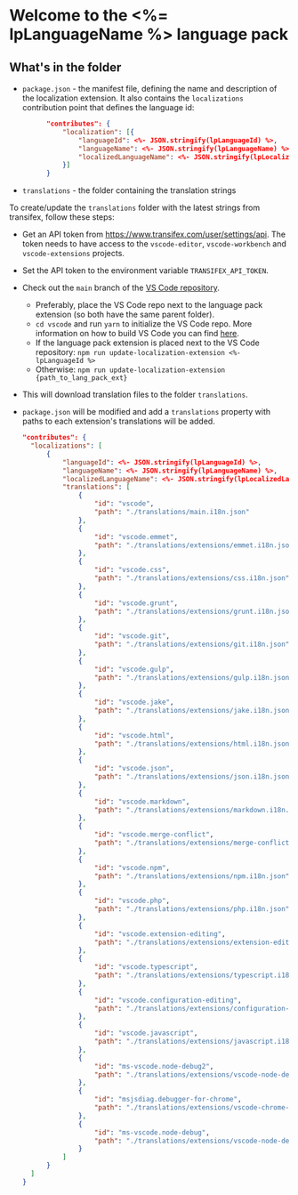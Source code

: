 # Welcome to the <%= lpLanguageName %> language pack

## What's in the folder

-   `package.json` - the manifest file, defining the name and description of the
    localization extension. It also contains the `localizations` contribution
    point that defines the language id:

    ```json
          "contributes": {
              "localization": [{
                  "languageId": <%- JSON.stringify(lpLanguageId) %>,
                  "languageName": <%- JSON.stringify(lpLanguageName) %>,
                  "localizedLanguageName": <%- JSON.stringify(lpLocalizedLanguageName) %>
              }]
          }
    ```

-   `translations` - the folder containing the translation strings

To create/update the `translations` folder with the latest strings from
transifex, follow these steps:

-   Get an API token from https://www.transifex.com/user/settings/api. The token
    needs to have access to the `vscode-editor`, `vscode-workbench` and
    `vscode-extensions` projects.
-   Set the API token to the environment variable `TRANSIFEX_API_TOKEN`.
-   Check out the `main` branch of the
    [VS Code repository](https://github.com/Microsoft/vscode).
    -   Preferably, place the VS Code repo next to the language pack extension
        (so both have the same parent folder).
    -   `cd vscode` and run `yarn` to initialize the VS Code repo. More
        information on how to build VS Code you can find
        [here](https://github.com/Microsoft/vscode/wiki/How-to-Contribute).
    -   If the language pack extension is placed next to the VS Code repository:
        `npm run update-localization-extension <%- lpLanguageId %>`
    -   Otherwise:
        `npm run update-localization-extension {path_to_lang_pack_ext}`
-   This will download translation files to the folder `translations`.
-   `package.json` will be modified and add a `translations` property with paths
    to each extension's translations will be added.

    ```json
    "contributes": {
      "localizations": [
          {
              "languageId": <%- JSON.stringify(lpLanguageId) %>,
              "languageName": <%- JSON.stringify(lpLanguageName) %>,
              "localizedLanguageName": <%- JSON.stringify(lpLocalizedLanguageName) %>,
              "translations": [
                  {
                      "id": "vscode",
                      "path": "./translations/main.i18n.json"
                  },
                  {
                      "id": "vscode.emmet",
                      "path": "./translations/extensions/emmet.i18n.json"
                  },
                  {
                      "id": "vscode.css",
                      "path": "./translations/extensions/css.i18n.json"
                  },
                  {
                      "id": "vscode.grunt",
                      "path": "./translations/extensions/grunt.i18n.json"
                  },
                  {
                      "id": "vscode.git",
                      "path": "./translations/extensions/git.i18n.json"
                  },
                  {
                      "id": "vscode.gulp",
                      "path": "./translations/extensions/gulp.i18n.json"
                  },
                  {
                      "id": "vscode.jake",
                      "path": "./translations/extensions/jake.i18n.json"
                  },
                  {
                      "id": "vscode.html",
                      "path": "./translations/extensions/html.i18n.json"
                  },
                  {
                      "id": "vscode.json",
                      "path": "./translations/extensions/json.i18n.json"
                  },
                  {
                      "id": "vscode.markdown",
                      "path": "./translations/extensions/markdown.i18n.json"
                  },
                  {
                      "id": "vscode.merge-conflict",
                      "path": "./translations/extensions/merge-conflict.i18n.json"
                  },
                  {
                      "id": "vscode.npm",
                      "path": "./translations/extensions/npm.i18n.json"
                  },
                  {
                      "id": "vscode.php",
                      "path": "./translations/extensions/php.i18n.json"
                  },
                  {
                      "id": "vscode.extension-editing",
                      "path": "./translations/extensions/extension-editing.i18n.json"
                  },
                  {
                      "id": "vscode.typescript",
                      "path": "./translations/extensions/typescript.i18n.json"
                  },
                  {
                      "id": "vscode.configuration-editing",
                      "path": "./translations/extensions/configuration-editing.i18n.json"
                  },
                  {
                      "id": "vscode.javascript",
                      "path": "./translations/extensions/javascript.i18n.json"
                  },
                  {
                      "id": "ms-vscode.node-debug2",
                      "path": "./translations/extensions/vscode-node-debug2.i18n.json"
                  },
                  {
                      "id": "msjsdiag.debugger-for-chrome",
                      "path": "./translations/extensions/vscode-chrome-debug.i18n.json"
                  },
                  {
                      "id": "ms-vscode.node-debug",
                      "path": "./translations/extensions/vscode-node-debug.i18n.json"
                  }
              ]
          }
      ]
    }
    ```
